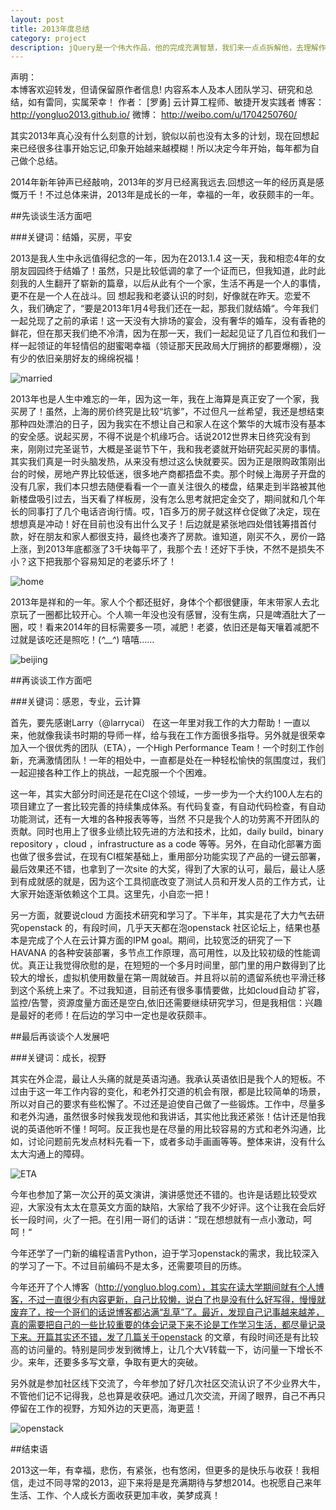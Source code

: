 ```yaml
---
layout: post
title: 2013年度总结
category: project
description: jQuery是一个伟大作品，他的完成充满智慧，我们来一点点拆解他，去理解作者的思想精华。
---
```


声明：  
本博客欢迎转发，但请保留原作者信息! 内容系本人及本人团队学习、研究和总结，如有雷同，实属荣幸！
作者： [罗勇] 云计算工程师、敏捷开发实践者
博客： <http://yongluo2013.github.io/>
微博： <http://weibo.com/u/1704250760/>

其实2013年真心没有什么刻意的计划，貌似以前也没有太多的计划，现在回想起来已经很多往事开始忘记,印象开始越来越模糊！所以决定今年开始，每年都为自己做个总结。

2014年新年钟声已经敲响，2013年的岁月已经离我远去.回想这一年的经历真是感慨万千！不过总体来讲，2013年是成长的一年，幸福的一年，收获颇丰的一年。

##先谈谈生活方面吧

###关键词：结婚，买房，平安

2013是我人生中永远值得纪念的一年，因为在2013.1.4 这一天，我和相恋4年的女朋友园园终于结婚了！虽然，只是比较低调的拿了一个证而已，但我知道，此时此刻我的人生翻开了崭新的篇章，以后从此有个一个家，生活不再是一个人的事情，更不在是一个人在战斗。回 想起我和老婆认识的时刻，好像就在昨天。恋爱不久，我们确定了，“要是2013年1月4号我们还在一起，那我们就结婚“。今年我们一起兑现了之前的承诺！这一天没有大排场的宴会，没有奢华的婚车，没有香艳的鲜花，但在那天我们绝不冷清，因为在那一天，我们一起起见证了几百位和我们一样一起领证的年轻情侣的甜蜜喝幸福（领证那天民政局大厅拥挤的都要爆棚），没有少的依旧亲朋好友的绵绵祝福！

![married](/images/2013-12-30-summary-for-2013/married.jpg)

2013年也是人生中难忘的一年，因为这一年，我在上海算是真正安了一个家，我买房了！虽然，上海的房价终究是比较“坑爹”，不过但凡一丝希望，我还是想结束那种四处漂泊的日子，因为我实在不想让自己和家人在这个繁华的大城市没有基本的安全感。说起买房，不得不说是个机缘巧合。话说2012世界末日终究没有到来，刚刚过完圣诞节，大概是圣诞节下午，我和我老婆就开始研究起买房的事情。其实我们真是一时头脑发热，从来没有想过这么快就要买。因为正是限购政策刚出台的时候，房地产界比较低迷，很多地产商都捂盘不卖。那个时候上海房子开盘的没有几家，我们本只想去随便看看一个一直关注很久的楼盘，结果走到半路被其他新楼盘吸引过去，当天看了样板房，没有怎么思考就把定金交了，期间就和几个年长的同事打了几个电话咨询行情。哎，1百多万的房子就这样仓促做了决定，现在想想真是冲动！好在目前也没有出什么叉子！后边就是紧张地四处借钱筹措首付款，好在朋友和家人都很支持，最终也凑齐了房款。谁知道，刚买不久，房价一路上涨，到2013年底都涨了3千块每平了，我那个去！还好下手快，不然不是损失不小？这下把我那个容易知足的老婆乐坏了！

![home](/images/2013-12-30-summary-for-2013/home.jpg)

2013年是祥和的一年。家人个个都还挺好，身体个个都很健康，年末带家人去北京玩了一圈都比较开心。个人嘛一年没也没有感冒，没有生病，只是啤酒肚大了一圈，哎！看来2014年的目标需要多一项，减肥！老婆，依旧还是每天嚷着减肥不过就是该吃还是照吃！(*^__^*) 嘻嘻……

![beijing](/images/2013-12-30-summary-for-2013/beijing.jpeg)

##再谈谈工作方面吧

###关键词：感恩，专业，云计算

首先，要先感谢Larry（@larrycai） 在这一年里对我工作的大力帮助！一直以来，他就像我读书时期的导师一样，给与我在工作方面很多指导。另外就是很荣幸加入一个很优秀的团队（ETA），一个High Performance Team！一个时刻工作创新，充满激情团队！一年的相处中，一直都是处在一种轻松愉快的氛围度过，我们一起迎接各种工作上的挑战，一起克服一个个困难。


这一年，其实大部分时间还是花在CI这个领域，一步一步为一个大约100人左右的项目建立了一套比较完善的持续集成体系。有代码复查，有自动代码检查，有自动功能测试，还有一大堆的各种报表等等，当然 不只是我个人的功劳离不开团队的贡献。同时也用上了很多业绩比较先进的方法和技术，比如，daily build，binary repository ，cloud ，infrastructure as a code 等等。另外，在自动化部署方面也做了很多尝试，在现有CI框架基础上，重用部分功能实现了产品的一键云部署，最后效果还不错，也拿到了一次site 的大奖，得到了大家的认可，最后，最让人感到有成就感的就是，因为这个工具彻底改变了测试人员和开发人员的工作方式，让大家开始逐渐依赖这个工具。这里先，小自恋一把！

另一方面，就要说cloud 方面技术研究和学习了。下半年，其实是花了大力气去研究openstack 的，有段时间，几乎天天都在泡openstack 社区论坛上，结果也基本是完成了个人在云计算方面的IPM goal。期间，比较宽泛的研究了一下HAVANA 的各种安装部署，多节点工作原理，高可用性，以及比较初级的性能调优。真正让我觉得欣慰的是，在短短的一个多月时间里，部门里的用户数得到了比较大的增长，虚拟机使用数量在第一周就破百。并且将以前的遗留系统也平滑迁移到这个系统上来了。不过我知道，目前还有很多事情要做，比如cloud自动 扩容，监控/告警，资源度量方面还是空白,依旧还需要继续研究学习，但是我相信：兴趣是最好的老师！在后边的学习中一定也是收获颇丰。

##最后再谈谈个人发展吧

###关键词：成长，视野

其实在外企混，最让人头痛的就是英语沟通。我承认英语依旧是我个人的短板。不过由于这一年工作内容的变化，和老外打交道的机会有限，都是比较简单的场景，所以对自己的要求有些松懈了。不过还是迫使自己做了一些锻炼。工作中，尽量多和老外沟通，虽然很多时候我发现他和我讲话，其实他比我还紧张！估计还是怕我说的英语他听不懂！呵呵。反正我也是在尽量的用比较容易的方式和老外沟通，比如，讨论问题前先发点材料先看一下，或者多动手画画等等。整体来讲，没有什么太大沟通上的障碍。

![ETA](/images/2013-12-30-summary-for-2013/eta.jpg)

今年也参加了第一次公开的英文演讲，演讲感觉还不错的。也许是话题比较受欢迎，大家没有太太在意英文方面的缺陷，大家给了我不少好评。这个让我在会后好长一段时间，火了一把。在引用一哥们的话讲：”现在想想就有一点小激动，呵呵！“

今年还学了一门新的编程语言Python，迫于学习openstack的需求，我比较深入的学习了一下。不过目前编码不是太多，还需要项目的历练。

今年还开了个人博客（http://yongluo.blog.com），其实在读大学期间就有个人博客，不过一直很少有内容更新，自己比较懒，说白了也是没有什么好写得，慢慢就废弃了，按一个哥们的话说博客都沾满“乱草”了。最近，发现自己记事越来越差，真的需要把自己的一些比较重要的体会记录下来不论是工作学习生活，都尽量记录下来。开篇其实还不错，发了几篇关于openstack 的文章，有段时间还是有比较高的访问量的。特别是同步发到微博上，让几个大V转载一下，访问量一下增长不少。来年，还要多多写文章，争取有更大的突破。

另外就是参加社区线下交流了，今年参加了好几次社区交流认识了不少业界大牛，不管他们记不记得我，总也算是收获吧。通过几次交流，开阔了眼界，自己不再只停留在工作的视野，方知外边的天更高，海更蓝！

![openstack](/images/2013-12-30-summary-for-2013/openstack.jpg)

##结束语

2013这一年，有幸福，悲伤，有紧张，也有悠闲，但更多的是快乐与收获！我相信，走过不同寻常的2013，迎下来将是是充满期待与梦想2014。也祝愿自己来年生活、工作、个人成长方面收获更加丰收，美梦成真！
  

